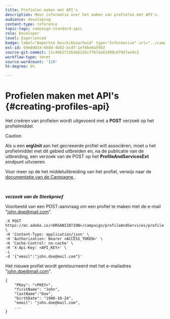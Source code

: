 ```yaml
---
title: Profielen maken met API's
description: Meer informatie over het maken van profielen met API's.
audience: developing
content-type: reference
topic-tags: campaign-standard-apis
role: Developer
level: Experienced
badge: label="Beperkte beschikbaarheid" type="Informative" url="../campaign-standard-migration-home.md" tooltip="Beperkt tot gemigreerde Campaign Standard-gebruikers"
exl-id: 69e8d034-6bdd-4b82-bcd7-1ef4be0a59b3
source-git-commit: 11c49b273164b632bcffb7de01890c6f9d7ae9c2
workflow-type: tm+mt
source-wordcount: '110'
ht-degree: 0%

---
```


# Profielen maken met API&#39;s {#creating-profiles-api}

Het creëren van profielen wordt uitgevoerd met a **POST** verzoek op het profielmiddel.

>[!CAUTION]
>
>Als u een <b> orgUnit </b> aan het gecreeerde profiel wilt associëren, moet u het profielmiddel met dit gebied uitbreiden en, na de publicatie van de uitbreiding, een verzoek van de POST op het <b> ProfileAndServicesExt </b> eindpunt uitvoeren.
>
>Voor meer op de het middeluitbreiding van het profiel, verwijs naar de <a href="https://helpx.adobe.com/campaign/standard/administration/using/organizational-units.html#partitioning-profiles"> documentatie van de Campagne </a>.

<br/>

***verzoek van de Steekproef***

Voorbeeld van een POST-aanvraag om een profiel te maken met de e-mail &quot;john.doe@mail.com&quot;.

```
-X POST https://mc.adobe.io/<ORGANIZATION>/campaign/profileAndServices/profile \
-H 'Content-Type: application/json' \
-H 'Authorization: Bearer <ACCESS_TOKEN>' \
-H 'Cache-Control: no-cache' \
-H 'X-Api-Key: <API_KEY>' \
-i
-d '{"email":"john.doe@mail.com"}'
```

Het nieuwe profiel wordt geretourneerd met het e-mailadres &quot;john.doe@mail.com&quot;.

```
{
    "PKey": "<PKEY>",
    "firstName": "John",
    "lastName":"Doe",
    "birthDate": "1980-10-24",
    "email": "john.doe@mail.com",
    ...
}
```
